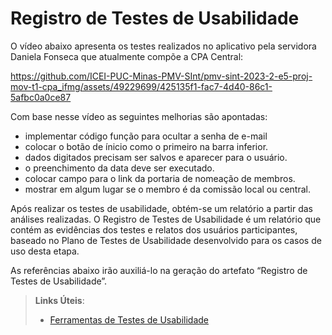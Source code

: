 # Registro de Testes de Usabilidade

O vídeo abaixo apresenta os testes realizados no aplicativo pela servidora Daniela Fonseca que atualmente compõe a CPA Central: 




https://github.com/ICEI-PUC-Minas-PMV-SInt/pmv-sint-2023-2-e5-proj-mov-t1-cpa_ifmg/assets/49229699/425135f1-fac7-4d40-86c1-5afbc0a0ce87


Com base nesse vídeo as seguintes melhorias são apontadas: 
- implementar código função para ocultar a senha de e-mail
- colocar o botão de ínicio como o primeiro na barra inferior.
- dados digitados precisam ser salvos e aparecer para o usuário.
- o preenchimento da data deve ser executado.
- colocar campo para o link da portaria de nomeação de membros.
- mostrar em algum lugar se o membro é da comissão local ou central. 

Após realizar os testes de usabilidade, obtém-se um relatório a partir das análises realizadas. O Registro de Testes de Usabilidade é um relatório que contém as evidências dos testes e relatos dos usuários participantes, baseado no Plano de Testes de Usabilidade desenvolvido para os casos de uso desta etapa.

As referências abaixo irão auxiliá-lo na geração do artefato “Registro de Testes de Usabilidade”.

> **Links Úteis**:
> - [Ferramentas de Testes de Usabilidade](https://www.usability.gov/how-to-and-tools/resources/templates.html)
